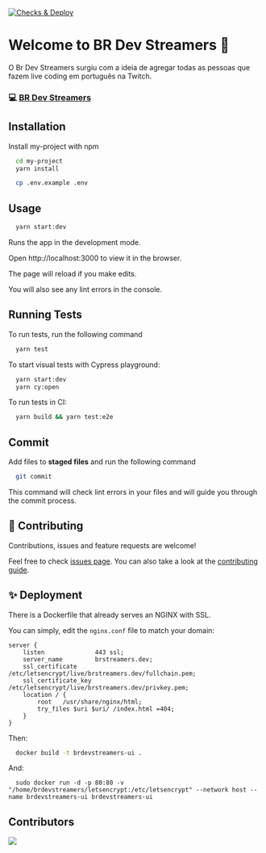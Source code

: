[![Checks & Deploy](https://github.com/Br-Dev-Streamers/brdevstreamers-ui/actions/workflows/checks-deploy.yml/badge.svg)](https://github.com/Br-Dev-Streamers/brdevstreamers-ui/actions/workflows/checks-deploy.yml)

# Welcome to BR Dev Streamers 👋

O Br Dev Streamers surgiu com a ideia de agregar todas as pessoas que fazem live coding em português na Twitch.

### 💻 [BR Dev Streamers](https://brstreamers.dev)

## Installation


Install my-project with npm

```bash
  cd my-project
  yarn install
```

```bash
  cp .env.example .env
```

## Usage

```bash
  yarn start:dev
```

Runs the app in the development mode.

Open http://localhost:3000 to view it in the browser.

The page will reload if you make edits.

You will also see any lint errors in the console.

## Running Tests

To run tests, run the following command

```bash
  yarn test
```

To start visual tests with Cypress playground:

```bash
  yarn start:dev
  yarn cy:open
```

To run tests in CI:

```bash
  yarn build && yarn test:e2e
```

## Commit

Add files to **staged files** and run the following command

```bash
  git commit

```

This command will check lint errors in your files and will guide you through the commit process.

## 🤝 Contributing

Contributions, issues and feature requests are welcome!

Feel free to check [issues page](https://github.com/Br-Dev-Streamers/brdevstreamers-ui/issues). You can also take a look at the [contributing guide](https://brstreamers.dev/contribute).

## ✨ Deployment

There is a Dockerfile that already serves an NGINX with SSL.

You can simply, edit the `nginx.conf` file to match your domain:

```
server {
    listen              443 ssl;
    server_name         brstreamers.dev;
    ssl_certificate     /etc/letsencrypt/live/brstreamers.dev/fullchain.pem;
    ssl_certificate_key /etc/letsencrypt/live/brstreamers.dev/privkey.pem;
    location / {
        root   /usr/share/nginx/html;
        try_files $uri $uri/ /index.html =404;
    }
}
```

Then:

```sh
  docker build -t brdevstreamers-ui .
```

And:

```
  sudo docker run -d -p 80:80 -v "/home/brdevstreamers/letsencrypt:/etc/letsencrypt" --network host --name brdevstreamers-ui brdevstreamers-ui
```

## Contributors

<a href="https://github.com/Br-Dev-Streamers/brdevstreamers-ui/graphs/contributors">
  <img src="https://contrib.rocks/image?repo=Br-Dev-Streamers/brdevstreamers-ui" />
</a>
